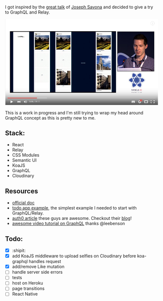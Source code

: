 I got inspired by the [great talk](https://youtu.be/IrgHurBjQbg) of [Joseph Savona](https://twitter.com/en_JS) and decided to give a try to GraphQL and Relay.

[![Joseph Savona - Relay: An Application Framework For React at react-europe 2015](presentation/joe_talk.png)](https://youtu.be/IrgHurBjQbg)

This is a work in progress and I'm still trying to wrap my head around GraphQL concept as this is pretty new to me.

## Stack:
- React
- Relay
- CSS Modules
- Semantic UI
- KoaJS
- GraphQL
- Cloudinary

## Resources
- [official doc](https://facebook.github.io/relay/docs/getting-started.html#content)
- [todo app example](https://github.com/facebook/relay/tree/master/examples/todo), the simplest example I needed to start with GraphQL/Relay.
- [auth0 article](https://auth0.com/blog/2015/10/06/getting-started-with-relay/) these guys are awesome. Checkout their [blog](https://auth0.com/blog/)!
- [awesome video tutorial on GraphQL](https://youtu.be/DNPVqK_woRQ) thanks @leebenson

## Todo:
- [x] :shipit:
- [x] add KoaJS middleware to upload selfies on Cloudinary before koa-graphql handles request
- [x] add/remove Like mutation
- [ ] handle server side errors
- [ ] tests
- [ ] host on Heroku
- [ ] page transitions
- [ ] React Native
